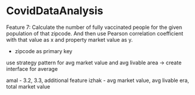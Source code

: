 # CovidDataAnalysis
Feature 7: 
Calculate the number of fully vaccinated people for the given population of that zipcode. And then use Pearson correlation coefficient with that value as x and property market value as y.
- zipcode as primary key

use strategy pattern for avg market value and avg livable area -> create interface for average 

amal - 3.2, 3.3, additional feature
izhak - avg market value, avg livable era, total market value

